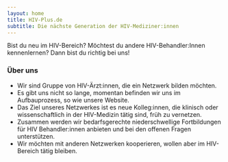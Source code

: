 ```yaml
---
layout: home
title: HIV-Plus.de
subtitle: Die nächste Generation der HIV-Mediziner:innen
---
```


Bist du neu im HIV-Bereich? Möchtest du andere HIV-Behandler:Innen kennenlernen? 
Dann bist du richtig bei uns!

### Über uns
* Wir sind Gruppe von HIV-Ärzt:innen, die ein Netzwerk bilden möchten.
* Es gibt uns nicht so lange, momentan befinden wir uns im Aufbauprozess, so wie unsere Website.
* Das Ziel unseres Netzwerkes ist es neue Kolleg:innen, die klinisch oder wissenschaftlich in der HIV-Medizin tätig sind, früh zu vernetzen.
* Zusammen werden wir bedarfsgerechte niederschwellige Fortbildungen für HIV Behandler:innen anbieten und bei den offenen Fragen unterstützen.
* Wir möchten mit anderen Netzwerken kooperieren, wollen aber im HIV-Bereich tätig bleiben.

